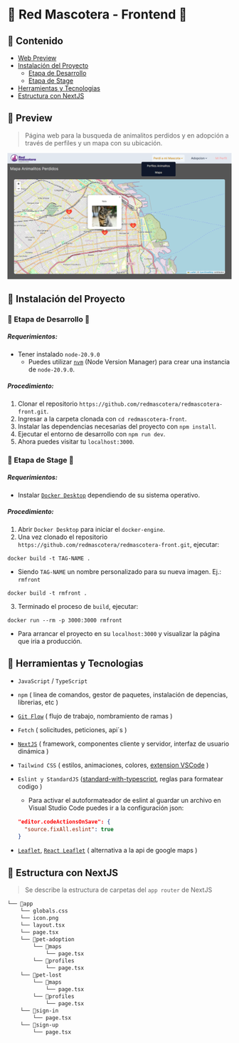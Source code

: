 # 🔹 Red Mascotera - Frontend 🔹

## 🔅 Contenido

- [Web Preview](#🔅-preview)
- [Instalación del Proyecto](#🔅-instalación-del-proyecto)
  - [Etapa de Desarrollo](#🔶-etapa-de-desarrollo-🔶)
  - [Etapa de Stage](#🔶-etapa-de-stage-🔶)
- [Herramientas y Tecnologias](#🔅-herramientas-y-tecnologias)
- [Estructura con NextJS](#🔅-estructura-con-nextjs)

## 🔅 Preview

> Página web para la busqueda de animalitos perdidos y en adopción a través de perfiles y un mapa con su ubicación.

![Web Page Preview](public/webPagePreview.png)

## 🔅 Instalación del Proyecto

### 🔶 Etapa de Desarrollo 🔶

##### Requerimientos:

- Tener instalado `node-20.9.0`
  - Puedes utilizar [`nvm`](https://github.com/nvm-sh/nvm?tab=readme-ov-file#installing-and-updating) (Node Version Manager) para crear una instancia de `node-20.9.0`.

##### Procedimiento:

1. Clonar el repositorio `https://github.com/redmascotera/redmascotera-front.git`.
2. Ingresar a la carpeta clonada con `cd redmascotera-front`.
3. Instalar las dependencias necesarias del proyecto con `npm install`.
4. Ejecutar el entorno de desarrollo con `npm run dev`.
5. Ahora puedes visitar tu `localhost:3000`.

### 🔶 Etapa de Stage 🔶

##### Requerimientos:

- Instalar [`Docker Desktop`](https://docs.docker.com/get-docker/) dependiendo de su sistema operativo.

##### Procedimiento:

1. Abrir `Docker Desktop` para iniciar el `docker-engine`.
2. Una vez clonado el repositorio `https://github.com/redmascotera/redmascotera-front.git`, ejecutar:

```
docker build -t TAG-NAME .
```

- Siendo `TAG-NAME` un nombre personalizado para su nueva imagen. Ej.: `rmfront`

```
docker build -t rmfront .
```

3. Terminado el proceso de `build`, ejecutar:

```
docker run --rm -p 3000:3000 rmfront
```

- Para arrancar el proyecto en su `localhost:3000` y visualizar la página que iria a producción.

## 🔅 Herramientas y Tecnologias

- `JavaScript` / `TypeScript`

- `npm` ( linea de comandos, gestor de paquetes, instalación de depencias, librerias, etc )

- [`Git Flow`](https://www.atlassian.com/es/git/tutorials/comparing-workflows/gitflow-workflow) ( flujo de trabajo, nombramiento de ramas )

- `Fetch` ( solicitudes, peticiones, api´s )

- [`NextJS`](https://nextjs.org/docs) ( framework, componentes cliente y servidor, interfaz de usuario dinámica )

- `Tailwind CSS` ( estilos, animaciones, colores, [extension VSCode](https://marketplace.visualstudio.com/items?itemName=bradlc.vscode-tailwindcss) )

- `Eslint y StandardJS` ([standard-with-typescript](https://github.com/standard/eslint-config-standard-with-typescript), reglas para formatear codigo )

  - Para activar el autoformateador de eslint al guardar un archivo en Visual Studio Code puedes ir a la configuración json:

  ```json
  "editor.codeActionsOnSave": {
    "source.fixAll.eslint": true
  }
  ```

- [`Leaflet`](https://leafletjs.com/), [`React Leaflet`](https://react-leaflet.js.org/) ( alternativa a la api de google maps )

## 🔅 Estructura con NextJS

> Se describe la estructura de carpetas del `app router` de NextJS

```
└── 📁app
    └── globals.css
    └── icon.png
    └── layout.tsx
    └── page.tsx
    └── 📁pet-adoption
        └── 📁maps
            └── page.tsx
        └── 📁profiles
            └── page.tsx
    └── 📁pet-lost
        └── 📁maps
            └── page.tsx
        └── 📁profiles
            └── page.tsx
    └── 📁sign-in
        └── page.tsx
    └── 📁sign-up
        └── page.tsx
```
